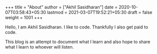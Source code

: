 +++
title = "About"
author = ["Akhil Sasidharan"]
date = 2020-10-07T03:58:43+05:30
lastmod = 2021-03-07T19:52:21+05:30
draft = false
weight = 1001
+++

Hello, I am Akhil Sasidharan. I like to code. Thankfully I also get paid to
code.

This blog is an attempt to document what I learn and also hope to share
what I learn to whoever will listen.
